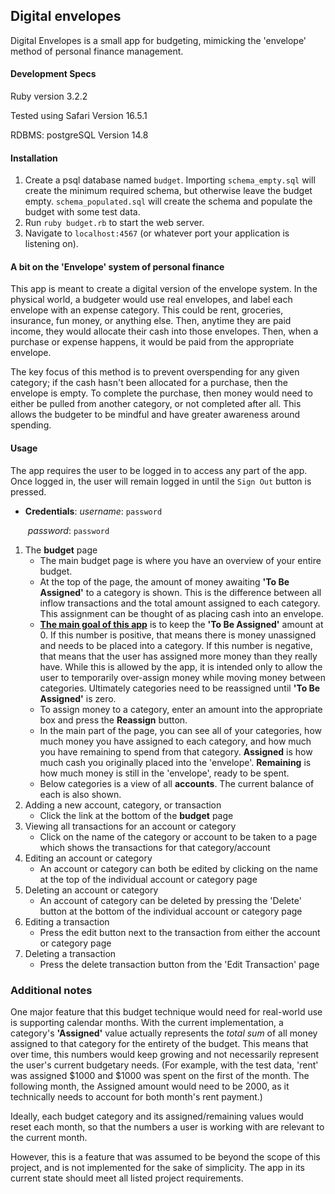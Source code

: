 ## Digital envelopes

Digital Envelopes is a small app for budgeting, mimicking the 'envelope' method of personal finance management.

#### Development Specs

Ruby version 3.2.2

Tested using Safari Version 16.5.1

RDBMS: postgreSQL Version 14.8

#### Installation

1. Create a psql database named `budget`. Importing `schema_empty.sql` will create the minimum required schema, but otherwise leave the budget empty. `schema_populated.sql` will create the schema and populate the budget with some test data.
2. Run `ruby budget.rb` to start the web server.
3. Navigate to `localhost:4567` (or whatever port your application is listening on).

#### A bit on the 'Envelope' system of personal finance

This app is meant to create a digital version of the envelope system. In the physical world, a budgeter would use real envelopes, and label each envelope with an expense category. This could be rent, groceries, insurance, fun money, or anything else. Then, anytime they are paid income, they would allocate their cash into those envelopes. Then, when a purchase or expense happens, it would be paid from the appropriate envelope.

The key focus of this method is to prevent overspending for any given category; if the cash hasn't been allocated for a purchase, then the envelope is empty. To complete the purchase, then money would need to either be pulled from another category, or not completed after all. This allows the budgeter to be mindful and have greater awareness around spending.

#### Usage

The app requires the user to be logged in to access any part of the app. Once logged in, the user will remain logged in until the `Sign Out` button is pressed.

- **Credentials**: *username*: `password` 

  ​        			  *password*: `password`

1. The **budget** page
   - The main budget page is where you have an overview of your entire budget. 
   - At the top of the page, the amount of money awaiting **'To Be Assigned'** to a category is shown. This is the difference between all inflow transactions and the total amount assigned to each category. This assignment can be thought of as placing cash into an envelope.
   - **<u>The main goal of this app</u>** is to keep the **'To Be Assigned'** amount at 0. If this number is positive, that means there is money unassigned and needs to be placed into a category. If this number is negative, that means that the user has assigned more money than they really have. While this is allowed by the app, it is intended only to allow the user to temporarily over-assign money while moving money between categories. Ultimately categories need to be reassigned until **'To Be Assigned'** is zero.
   - To assign money to a category, enter an amount into the appropriate box and press the **Reassign** button.
   - In the main part of the page, you can see all of your categories, how much money you have assigned to each category, and how much you have remaining to spend from that category. **Assigned** is how much cash you originally placed into the 'envelope'. **Remaining** is how much money is still in the 'envelope', ready to be spent.
   - Below categories is a view of all **accounts**. The current balance of each is also shown.
2. Adding a new account, category, or transaction
   - Click the link at the bottom of the **budget** page
3. Viewing all transactions for an account or category
   - Click on the name of the category or account to be taken to a page which shows the transactions for that category/account
4. Editing an account or category
   - An account or category can both be edited by clicking on the name at the top of the individual account or category page
5. Deleting an account or category
   - An account of category can be deleted by pressing the 'Delete' button at the bottom of the individual account or category page
6. Editing a transaction
   - Press the edit button next to the transaction from either the account or category page
7. Deleting a transaction
   - Press the delete transaction button from the 'Edit Transaction' page

### Additional notes

One major feature that this budget technique would need for real-world use is supporting calendar months. With the current implementation, a category's **'Assigned'** value actually represents the *total sum* of all money assigned to that category for the entirety of the budget. This means that over time, this numbers would keep growing and not necessarily represent the user's current budgetary needs. (For example, with the test data, 'rent' was assigned $1000 and $1000 was spent on the first of the month. The following month, the Assigned amount would need to be 2000, as it technically needs to account for both month's rent payment.)

Ideally, each budget category and its assigned/remaining values would reset each month, so that the numbers a user is working with are relevant to the current month.

However, this is a feature that was assumed to be beyond the scope of this project, and is not implemented for the sake of simplicity. The app in its current state should meet all listed project requirements.